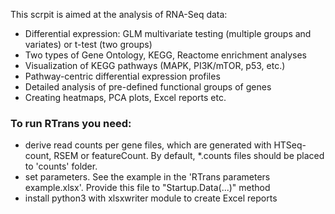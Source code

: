 
This scrpit is aimed at the analysis of RNA-Seq data:
   - Differential expression: GLM multivariate testing (multiple groups and variates) or t-test (two groups)
   - Two types of Gene Ontology, KEGG, Reactome enrichment analyses
   - Visualization of KEGG pathways (MAPK, PI3K/mTOR, p53, etc.)
   - Pathway-centric differential expression profiles
   - Detailed analysis of pre-defined functional groups of genes
   - Creating heatmaps, PCA plots, Excel reports etc.

###  To run RTrans you need:
   - derive read counts per gene files, which are generated with HTSeq-count, RSEM or featureCount. By default, *.counts files should be placed to 'counts' folder.
   - set parameters. See the example in the 'RTrans parameters example.xlsx'. Provide this file to "Startup.Data(...)" method
   - install python3 with xlsxwriter module to create Excel reports


